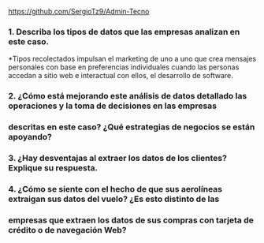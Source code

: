 https://github.com/SergioTz9/Admin-Tecno

### 1. Describa los tipos de datos que las empresas analizan en este caso. ###
*Tipos recolectados impulsan el marketing de uno a uno que crea mensajes personales con base en preferencias individuales cuando las personas accedan a sitio web e interactual con ellos, el desarrollo de software.

### 2. ¿Cómo está mejorando este análisis de datos detallado las operaciones y la toma de decisiones en las empresas
### descritas en este caso? ¿Qué estrategias de negocios se están apoyando? ###

### 3. ¿Hay desventajas al extraer los datos de los clientes? Explique su respuesta. ###

### 4. ¿Cómo se siente con el hecho de que sus aerolíneas extraigan sus datos del vuelo? ¿Es esto distinto de las
### empresas que extraen los datos de sus compras con tarjeta de crédito o de navegación Web? ###
